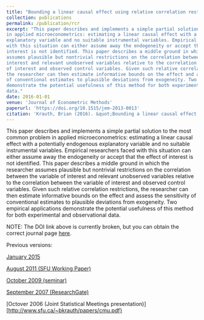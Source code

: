 ```yaml
---
title: "Bounding a linear causal effect using relative correlation restrictions"
collection: publications
permalink: /publication/rcr
excerpt: "This paper describes and implements a simple partial solution to the most common problem
in applied microeconometrics: estimating a linear causal effect with a potentially endogenous
explanatory variable and no suitable instrumental variables. Empirical researchers faced
with this situation can either assume away the endogeneity or accept that the effect of
interest is not identified. This paper describes a middle ground in which the researcher
assumes plausible but nontrivial restrictions on the correlation between the variable of
interest and relevant unobserved variables relative to the correlation between the variable
of interest and observed control variables. Given such relative correlation restrictions,
the researcher can then estimate informative bounds on the effect and assess the sensitivity
of conventional estimates to plausible deviations from exogeneity. Two empirical applications
demonstrate the potential usefulness of this method for both experimental and observational
data."
date: 2016-01-01
venue: 'Journal of Econometric Methods'
paperurl: 'https://doi.org/10.1515/jem-2013-0013'
citation: 'Krauth, Brian (2016). &quot;Bounding a linear causal effect using relative correlation restrictions.&quot; <i>Journal of Econometric Methods</i>. 5(1).'
---
```

This paper describes and implements a simple partial solution to the most common problem
in applied microeconometrics: estimating a linear causal effect with a potentially endogenous
explanatory variable and no suitable instrumental variables. Empirical researchers faced
with this situation can either assume away the endogeneity or accept that the effect of
interest is not identified. This paper describes a middle ground in which the researcher
assumes plausible but nontrivial restrictions on the correlation between the variable of
interest and relevant unobserved variables relative to the correlation between the variable
of interest and observed control variables. Given such relative correlation restrictions,
the researcher can then estimate informative bounds on the effect and assess the sensitivity
of conventional estimates to plausible deviations from exogeneity. Two empirical applications
demonstrate the potential usefulness of this method for both experimental and observational
data.

NOTE: The DOI link above is currently broken, but you can obtain the correct journal page
[here](https://www.degruyter.com/view/journals/jem/5/1/article-p117.xml).

Previous versions:

[January 2015](http://www.sfu.ca/~bkrauth/papers/rcr.pdf)

[August 2011 (SFU Working Paper)](http://summit.sfu.ca/item/10925)

[October 2009 (seminar)](https://www.uvic.ca/socialsciences/economics/assets/docs/pastdept-3/krauth.pdf)

[September 2007 (ResearchGate)](https://www.researchgate.net/profile/Brian_Krauth/publication/228654123_Bounding_a_Linear_Causal_Effect_Using_Relative_Correlation_Restrictions/links/00b49535accb54fa6e000000/Bounding-a-Linear-Causal-Effect-Using-Relative-Correlation-Restrictions.pdf)

[Octover 2006 (Joint Statistical Meetings presentation)][http://www.sfu.ca/~bkrauth/papers/cmu.pdf}



